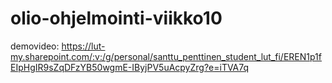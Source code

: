 # olio-ohjelmointi-viikko10
demovideo: https://lut-my.sharepoint.com/:v:/g/personal/santtu_penttinen_student_lut_fi/EREN1p1fEIpHgIR9sZqDFzYB50wgmE-IByjPV5uAcpyZrg?e=iTVA7q

